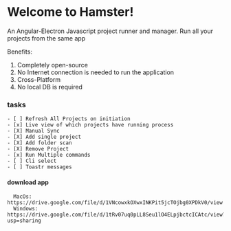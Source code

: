 # Welcome to Hamster!

An Angular-Electron Javascript project runner and manager.
Run all your projects from the same app 

Benefits: 
1. Completely open-source
2. No Internet connection is needed to run the application
3. Cross-Platform
4. No local DB is required 


### tasks 

```
- [ ] Refresh All Projects on initiation 
- [x] Live view of which projects have running process
- [X] Manual Sync 
- [X] Add single project
- [X] Add folder scan 
- [X] Remove Project
- [x] Run Multiple commands
- [ ] Cli select
- [ ] Toastr messages 
```



#### download app 
```
  MacOs: https://drive.google.com/file/d/1VNcowxkOXwxINKPit5jcTOjbg0XPDkV0/view
  Windows: https://drive.google.com/file/d/1tRv07uq0pLL8Seu1lO4ELpjbctcICAtc/view?usp=sharing
```

